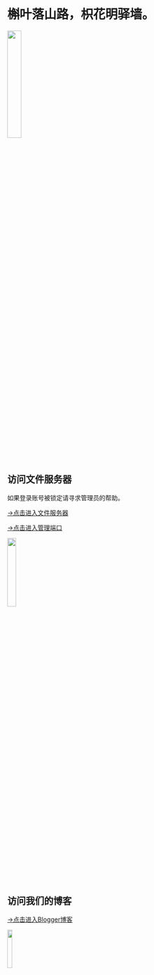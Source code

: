 # 槲叶落山路，枳花明驿墙。

<img src="https://cloud.yingyingying.xyz:500/AICLOUD1664609148/dou_original_0_2_too_young_too_simple.gif" width="25%">

## 访问文件服务器

如果登录账号被锁定请寻求管理员的帮助。

[→点击进入文件服务器](https://cloud.yingyingying.xyz:500)

[→点击进入管理端口](https://cloud.yingyingying.xyz:8888/cloud_settings.asp)

<img src="https://cloud.yingyingying.xyz:500/AICLOUD1793160771/%e7%8c%a5%e7%90%90doge.jpg" width="20%">

## 访问我们的博客

[→点击进入Blogger博客](https://ghs.yingyingying.xyz)

<img src="https://cloud.yingyingying.xyz:500/AICLOUD1029808536/%e4%b8%81%e5%ae%9d%e6%9a%97%e4%b8%ad%e8%a7%82%e5%af%9f.jpg" width="15%">
